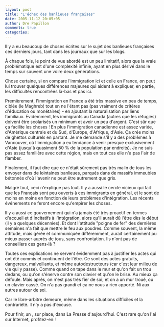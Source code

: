 ```yaml
---
layout: post
title: "L'échec des banlieues françaises"
date: 2005-11-12 20:05:05
author: Dre Papillon
comments: true
categories: 
---
```



Il y a eu beaucoup de choses écrites sur le sujet des banlieues françaises ces derniers jours, tant dans les journaux que sur les blogs.

À chaque fois, le point de vue abordé est un peu limitatif, alors que la vraie problématique est d'une complexité infinie, ayant en plus dérivé dans le temps sur souvent une voire deux générations.

Chose certaine, si on compare l'immigration ici et celle en France, on peut lui trouver quelques différences majeures qui aident à expliquer, en partie, les difficultés rencontrées là-bas et pas ici.

Premièrement, l'immigration en France a été très massive en peu de temps, ciblée (le Maghreb) tout en ne l'étant pas (pas vraiment de critères d'éducation ou monétaires) - en ajoutant la naturalisation par liens familiaux.  Évidemment, les immigrants au Canada (autres que les réfugiés) doivent être scolarisés un minimum et avoir un peu d'argent.  C'est sûr que ça facilite les choses !  En plus l'immigration canadienne est assez variée, d'Amérique centrale et du Sud, d'Europe, d'Afrique, d'Asie.  Ça crée moins de ghettos culturels en partant.  Je me demande s'il y a des problèmes à Vancouver, où l'immigration a eu tendance à venir presque exclusivement d'Asie (jusqu'à quasiment 50 % de la population par endroits).  Je ne suis pas assez familière avec cette région, mais en tout cas elle n'a pas l'air de flamber.

Finalement, il faut dire que ce n'était sûrement pas très malin de tous les envoyer dans de lointaines banlieues, parqués dans de massifs immeubles bétonnés d'où l'avenir ne peut être autrement que gris.

Malgré tout, ceci n'explique pas tout.  Il y a aussi le cercle vicieux qui fait que les Français sont peu ouverts à ces immigrants en général, et le sont de moins en moins en fonction de leurs problèmes d'intégration.  Les récents événements ne feront encore qu'empirer les choses.

Il y a aussi ce gouvernement qui n'a jamais été très proactif en termes d'accueil et d'incitatifs à l'intégration, alors qu'il aurait dû l'être dès le début (il y a quelques décennies).  Et dont l'attitude "poigne de fer" des dernières semaines n'a fait que mettre le feu aux poudres.  Comme souvent, la même attitude, mais gérée et communiquée différemment, aurait certainement pu mieux passer auprès de tous, sans confrontation.  Ils n'ont pas de conseillers ces gens-là ?

Toutes ces explications ne servent évidemment pas à justifier les actes qui ont été commis et continuent de l'être.  Ce sont des actes gratuits, dangereux, malveillants, et même autodestructeurs (car c'est leur milieu de vie qui y passe).  Comme quand on tape dans le mur et qu'on fait un trou dedans, ou qu'on s'énerve contre son clavier et qu'on le brise.  Au mieux ça défoule.  Mais après, on n'est pas très fier de soi, et on a un mur troué, ou un clavier cassé.  On n'a pas grandi et ça ne nous a rien apporté.  Ni aux autres autour de soi.

Car le libre-arbitre demeure, même dans les situations difficiles et la contrariété.  Il n'y a pas d'excuse.

Pour finir, un , sur place, dans La Presse d'aujourd'hui.  C'est rare qu'on l'ai sur Internet, profitez-en !